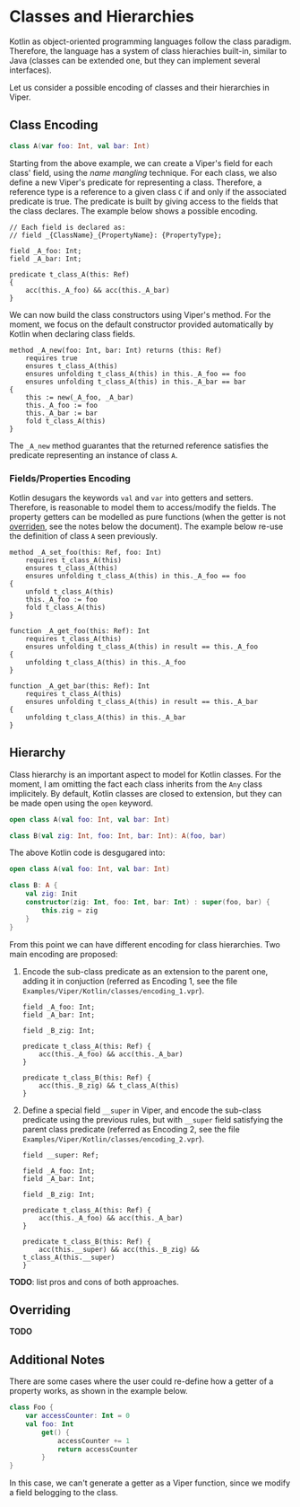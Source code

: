 # Classes and Hierarchies

Kotlin as object-oriented programming languages follow the class paradigm. Therefore, the language
has a system of class hierachies built-in, similar to Java (classes can be extended one, but they can implement several interfaces).

Let us consider a possible encoding of classes and their hierarchies in Viper.

## Class Encoding

```kotlin
class A(var foo: Int, val bar: Int)
```

Starting from the above example, we can create a Viper's field for each class' field, using the _name mangling_ technique. For each class, we also define a new Viper's predicate for representing a class. Therefore, a reference type is a reference to a given class `C` if and only if the associated predicate is true. The predicate is built by giving access to the fields that the class declares. The example below shows a possible encoding.

```viper
// Each field is declared as: 
// field _{ClassName}_{PropertyName}: {PropertyType};

field _A_foo: Int;
field _A_bar: Int;

predicate t_class_A(this: Ref) 
{
    acc(this._A_foo) && acc(this._A_bar)
}
```

We can now build the class constructors using Viper's method. For the moment, we focus on the default constructor provided automatically by Kotlin when declaring class fields.

```viper
method _A_new(foo: Int, bar: Int) returns (this: Ref)
    requires true
    ensures t_class_A(this)
    ensures unfolding t_class_A(this) in this._A_foo == foo
    ensures unfolding t_class_A(this) in this._A_bar == bar
{
    this := new(_A_foo, _A_bar)
    this._A_foo := foo
    this._A_bar := bar
    fold t_class_A(this)
}
```

The `_A_new` method guarantes that the returned reference satisfies the predicate representing an instance of
class `A`.

### Fields/Properties Encoding

Kotlin desugars the keywords `val` and `var` into getters and setters. Therefore, is reasonable to model them to access/modify the fields. The property getters can be modelled as pure functions (when the getter is not [overriden][0], see the notes below the document). The example below re-use the definition of class `A` seen previously.

```viper
method _A_set_foo(this: Ref, foo: Int)
    requires t_class_A(this)
    ensures t_class_A(this)
    ensures unfolding t_class_A(this) in this._A_foo == foo
{
    unfold t_class_A(this)
    this._A_foo := foo
    fold t_class_A(this)
}

function _A_get_foo(this: Ref): Int
    requires t_class_A(this)
    ensures unfolding t_class_A(this) in result == this._A_foo
{
    unfolding t_class_A(this) in this._A_foo
}

function _A_get_bar(this: Ref): Int
    requires t_class_A(this)
    ensures unfolding t_class_A(this) in result == this._A_bar
{
    unfolding t_class_A(this) in this._A_bar
}
```

[0]: https://kotlinlang.org/docs/properties.html#backing-fields

## Hierarchy

Class hierarchy is an important aspect to model for Kotlin classes. For the moment, I am omitting the fact each class inherits from the `Any` class implicitely. By default, Kotlin classes are closed to extension, but they can be made open using the `open` keyword.

```kotlin
open class A(val foo: Int, val bar: Int)

class B(val zig: Int, foo: Int, bar: Int): A(foo, bar)
```

The above Kotlin code is desgugared into:

```kotlin
open class A(val foo: Int, val bar: Int)

class B: A {
    val zig: Init
    constructor(zig: Int, foo: Int, bar: Int) : super(foo, bar) {
        this.zig = zig
    }
}
```

From this point we can have different encoding for class hierarchies. Two main encoding are proposed:

1. Encode the sub-class predicate as an extension to the parent one, adding it in conjuction (referred as Encoding 1, see the file `Examples/Viper/Kotlin/classes/encoding_1.vpr`).

    ```viper
    field _A_foo: Int;
    field _A_bar: Int;

    field _B_zig: Int; 

    predicate t_class_A(this: Ref) {
        acc(this._A_foo) && acc(this._A_bar)
    }

    predicate t_class_B(this: Ref) {
        acc(this._B_zig) && t_class_A(this)
    }
    ```

2. Define a special field `__super` in Viper, and encode the sub-class predicate using the previous rules, but with `__super` field satisfying the parent class predicate (referred as Encoding 2, see the file `Examples/Viper/Kotlin/classes/encoding_2.vpr`).

    ```viper
    field __super: Ref;

    field _A_foo: Int;
    field _A_bar: Int;

    field _B_zig: Int;

    predicate t_class_A(this: Ref) {
        acc(this._A_foo) && acc(this._A_bar)
    }

    predicate t_class_B(this: Ref) {
        acc(this.__super) && acc(this._B_zig) && t_class_A(this.__super)
    }
    ```

__TODO__: list pros and cons of both approaches.

## Overriding

__TODO__

## Additional Notes

There are some cases where the user could re-define how a getter of a property works, as shown in the
example below.

```kotlin
class Foo {
    var accessCounter: Int = 0
    val foo: Int
        get() {
            accessCounter += 1
            return accessCounter
        }
}
```

In this case, we can't generate a getter as a Viper function, since we modify a field belogging to the class.